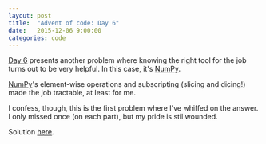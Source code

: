 ```yaml
---
layout: post
title:  "Advent of code: Day 6"
date:   2015-12-06 9:00:00
categories: code 
---
```


[Day 6][day] presents another problem where knowing the right tool for the job turns out to be very helpful. In this case, it's [NumPy][numpy]. 

[NumPy][numpy]'s element-wise operations and subscripting (slicing and dicing!) made the job tractable, at least for me.

I confess, though, this is the first problem where I've whiffed on the answer. I only missed once (on each part), but my pride is stil wounded.

Solution [here][code].

[day]: http://adventofcode.com/day/6
[code]: https://github.com/bildzeitung/adventofcode/tree/master/6
[numpy]: http://www.numpy.org
